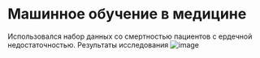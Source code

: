 # Машинное обучение в медицине
Использовался набор данных со смертностью пациентов с ердечной недостаточностью.
Результаты исследования
![image](https://user-images.githubusercontent.com/100599584/206443344-a2e3ef97-f792-4e30-9b74-dfaf275e50ac.png)
